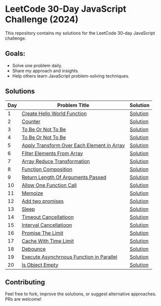 # LeetCode 30-Day JavaScript Challenge (2024)  
This repository contains my solutions for the LeetCode 30-day JavaScript challenge.  

## Goals:  
- Solve one problem daily.  
- Share my approach and insights.  
- Help others learn JavaScript problem-solving techniques.  

## Solutions  
| Day | Problem Title | Solution |  
|-----|---------------|----------|  
| 1   | [Create Hello World Function](https://leetcode.com/problems/create-hello-world-function/) | [Solution](Day01/prog.js) |    
| 2   | [Counter](https://leetcode.com/problems/counter/) | [Solution](Day02/prog.js) |    
| 3   | [To Be Or Not To Be](https://leetcode.com/problems/to-be-or-not-to-be/) | [Solution](Day03/prog.js) |    
| 4   | [To Be Or Not To Be](https://leetcode.com/problems/counter-ii/) | [Solution](Day04/prog.js) |    
| 5   | [Apply Transform Over Each Element in Array](https://leetcode.com/problems/apply-transform-over-each-element-in-array/) | [Solution](Day05/prog.js) |    
| 6   | [Filter Elements From Array](https://leetcode.com/problems/filter-elements-from-array) | [Solution](Day06/prog.js) |    
| 7   | [Array Reduce Transformation](leetcode.com/problems/array-reduce-transformation) | [Solution](Day07/prog.js) |    
| 8   | [Function Composition](https://leetcode.com/problems/function-composition) | [Solution](Day08/prog.js) |    
| 9   | [Return Length Of Arguments Passed](https://leetcode.com/problems/return-length-of-arguments-passed) | [Solution](Day09/prog.js) |    
| 10   | [Allow One Function Call](https://leetcode.com/problems/allow-one-function-call) | [Solution](Day10/prog.js) |    
| 11   | [Memoize](https://leetcode.com/problems/memoize) | [Solution](Day11/prog.js) |    
| 12   | [Add two promises](https://leetcode.com/problems/add-two-promises) | [Solution](Day12/prog.js) |    
| 13   | [Sleep](https://leetcode.com/problems/sleep) | [Solution](Day13/prog.js) |    
| 14   | [Timeout Cancellatioon](https://leetcode.com/problems/timeout-cancellation) | [Solution](Day14/prog.js) |    
| 15   | [Interval Cancellatioon](https://leetcode.com/problems/interval-cancellation) | [Solution](Day15/prog.js) |    
| 16   | [Promise The Limit](https://leetcode.com/problems/promise-time-limit) | [Solution](Day16/prog.js) |    
| 17   | [Cache With Time Limit](https://leetcode.com/problems/cache-with-time-limit) | [Solution](Day17/prog.js) |    
| 18   | [Debounce](https://leetcode.com/problems/debounce) | [Solution](Day18/prog.js) |    
| 19   | [Execute Asynchrnous Function in Parallel](https://leetcode.com/problems/execute-asynchronous-functions-in-parallel) | [Solution](Day19/prog.js) |    
| 20   | [Is Object Empty](https://leetcode.com/problems/is-object-empty) | [Solution](Day20/prog.js) |    

## Contributing  
Feel free to fork, improve the solutions, or suggest alternative approaches. PRs are welcome!  
